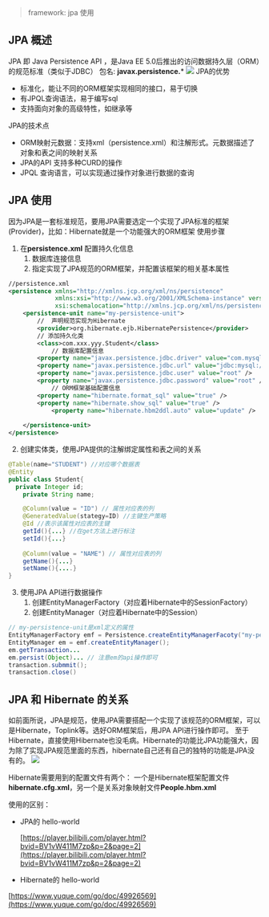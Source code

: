 > framework: jpa 使用

## JPA 概述
JPA 即 Java Persistence API ，是Java EE 5.0后推出的访问数据持久层（ORM）的规范标准（类似于JDBC）
包名: **javax.persistence.***
![](_assets/JPA%20-%20HelloWorld/1637908691023-2a6dfad8-8ff6-4c47-89a4-fd7df8053974.jpeg)
JPA的优势

- 标准化，能让不同的ORM框架实现相同的接口，易于切换
- 有JPQL查询语法，易于编写sql
- 支持面向对象的高级特性，如继承等

JPA的技术点

- ORM映射元数据：支持xml（persistence.xml）和注解形式。元数据描述了对象和表之间的映射关系
- JPA的API 支持多种CURD的操作 
- JPQL 查询语言，可以实现通过操作对象进行数据的查询
## JPA 使用
因为JPA是一套标准规范，要用JPA需要选定一个实现了JPA标准的框架(Provider)，比如：Hibernate就是一个功能强大的ORM框架
使用步骤

1. 在**persistence.xml** 配置持久化信息
   1. 数据库连接信息
   2. 指定实现了JPA规范的ORM框架，并配置该框架的相关基本属性
```xml
//persistence.xml
<persistence xmlns="http://xmlns.jcp.org/xml/ns/persistence" 
             xmlns:xsi="http://www.w3.org/2001/XMLSchema-instance" version="2.1" 
             xsi:schemalocation="http://xmlns.jcp.org/xml/ns/persistence http://xmlns.jcp.org/xml/ns/persistence/persistence_2_1.xsd">
    <persistence-unit name="my-persistence-unit">
      	//  声明规范实现为Hibernate
        <provider>org.hibernate.ejb.HibernatePersistence</provider>
      	// 添加持久化类
      	<class>com.xxx.yyy.Student</class>
   			// 数据库配置信息
        <property name="javax.persistence.jdbc.driver" value="com.mysql.jdbc.Driver" />
        <property name="javax.persistence.jdbc.url" value="jdbc:mysql://localhost:3306" />
        <property name="javax.persistence.jdbc.user" value="root" />
        <property name="javax.persistence.jdbc.password" value="root" />
   			// ORM框架基础配置信息
      	<property name="hibernate.format_sql" value="true" />
      	<property name="hibernate.show_sql" value="true" />
     		<property name="hibernate.hbm2ddl.auto" value="update" />
      
    </persistence-unit>
</persistence>
```

2. 创建实体类，使用JPA提供的注解绑定属性和表之间的关系
```java
@Table(name="STUDENT") //对应哪个数据表
@Entity
public class Student{
  private Integer id;
	private String name;

	@Column(value = "ID") // 属性对应表的列
	@GeneratedValue(stategy=ID) //主键生产策略
	@Id //表示该属性对应表的主键
	getId(){...} //在get方法上进行标注
	setId(){...}
	
	@Column(value = "NAME") // 属性对应表的列
	getName(){...}
	setName(){....}
}
```

3. 使用JPA API进行数据操作
   1. 创建EntityManagerFactory（对应着Hibernate中的SessionFactory）
   2. 创建EntityManager（对应着Hibernate中的Session）
```java
// my-persistence-unit是xml定义的属性
EntityManagerFactory emf = Persistence.createEntityManagerFacoty("my-persistence-unit") 
EntityManager em = emf.createEntityManager();
em.getTransaction...
em.persist(Object)... // 注意em的api操作即可
transaction.submmit();
transaction.close()
```
## JPA 和 Hibernate 的关系
如前面所说，JPA是规范，使用JPA需要搭配一个实现了该规范的ORM框架，可以是Hibernate，Toplink等。选好ORM框架后，用JPA API进行操作即可。
至于Hibernate，直接使用Hibernate也没毛病。Hibernate的功能比JPA功能强大，因为除了实现JPA规范里面的东西，hibernate自己还有自己的独特的功能是JPA没有的。
![](_assets/JPA%20-%20HelloWorld/1600608894843-7bf94fcb-b44f-423a-8c78-0560b1e1c99c-20230104121318862.png)

Hibernate需要用到的配置文件有两个：
一个是Hibernate框架配置文件**hibernate.cfg.xml**，另一个是关系对象映射文件**People.hbm.xml**

使用的区别：

- JPA的 hello-world

 	[https://player.bilibili.com/player.html?bvid=BV1vW411M7zp&p=2&page=2](https://player.bilibili.com/player.html?bvid=BV1vW411M7zp&p=2&page=2)

- Hibernate的 hello-world

[https://www.yuque.com/go/doc/49926569](https://www.yuque.com/go/doc/49926569)
